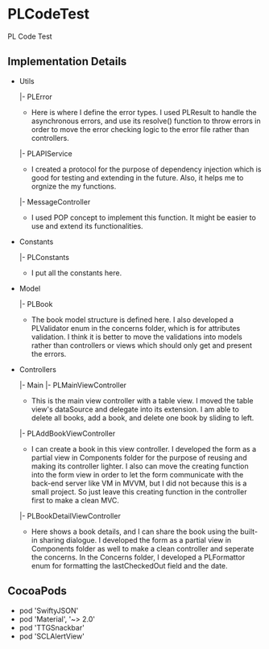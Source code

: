 # PLCodeTest
PL Code Test


## Implementation Details
- Utils

  |- PLError
    - Here is where I define the error types. I used PLResult<T> to handle the asynchronous errors, and use its resolve() function to throw errors in order to move the error checking logic to the error file rather than controllers.
    
  |- PLAPIService
    - I created a protocol for the purpose of dependency injection which is good for testing and extending in the future. Also, it helps me to orgnize the my functions.
  
  |- MessageController
    - I used POP concept to implement this function. It might be easier to use and extend its functionalities.
    
- Constants

  |- PLConstants  
    - I put all the constants here.
  
- Model

  |- PLBook   
    - The book model structure is defined here. I also developed a PLValidator enum in the concerns folder, which is for attributes validation. I think it is better to move the validations into models rather than controllers or views which should only get and present the errors.
  
- Controllers

  |- Main
    |- PLMainViewController 
    - This is the main view controller with a table view. I moved the table view's dataSource and delegate into its extension. I am able to delete all books, add a book, and delete one book by sliding to left.
    
  |- PLAddBookViewController
    - I can create a book in this view controller. I developed the form as a partial view in Components folder for the purpose of reusing and making its controller lighter. I also can move the creating function into the form view in order to let the form communicate with the back-end server like VM in MVVM, but I did not because this is a small project. So just leave this creating function in the controller first to make a clean MVC.
    
  |- PLBookDetailViewController
    - Here shows a book details, and I can share the book using the built-in sharing dialogue. I developed the form as a partial view in Components folder as well to make a clean controller and seperate the concerns. In the Concerns folder, I developed a PLFormattor enum for formatting the lastCheckedOut field and the date.
 
    
    
## CocoaPods
  - pod 'SwiftyJSON'
  - pod 'Material', '~> 2.0'
  - pod 'TTGSnackbar'
  - pod 'SCLAlertView'
